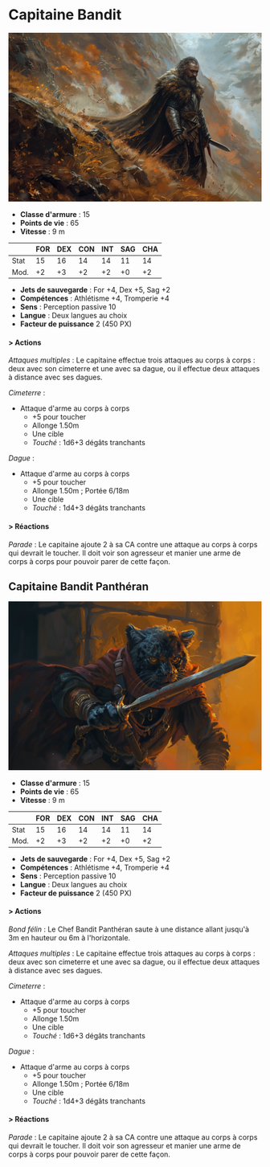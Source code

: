 # Capitaine Bandit
![Capitaine Bandit](../../_images/capitaine_bandit.png)

* **Classe d'armure** : 15
* **Points de vie** : 65
* **Vitesse** : 9 m  

|    |FOR|DEX|CON|INT|SAG|CHA|
|----|---|---|---|---|---|---|
|Stat|15 |16 |14 |14 |11 |14 |
|Mod.|+2 |+3 |+2 |+2 |+0 |+2 |

* **Jets de sauvegarde** : For +4, Dex +5, Sag +2
* **Compétences** : Athlétisme +4, Tromperie +4
* **Sens** : Perception passive 10
* **Langue** : Deux langues au choix
* **Facteur de puissance** 2 (450 PX)

#### > Actions
*Attaques multiples* : Le capitaine effectue trois attaques au corps à corps : deux avec son cimeterre et une avec sa dague, ou il effectue deux attaques à distance avec ses dagues.

*Cimeterre* : 
* Attaque d'arme au corps à corps
    * +5 pour toucher
    * Allonge 1.50m 
    * Une cible
    * *Touché* : 1d6+3 dégâts tranchants

*Dague* : 
* Attaque d'arme au corps à corps
    * +5 pour toucher
    * Allonge 1.50m ; Portée 6/18m
    * Une cible
    * *Touché* : 1d4+3 dégâts tranchants

#### > Réactions 
*Parade* : Le capitaine ajoute 2 à sa CA contre une attaque au corps à corps qui devrait le toucher. Il doit voir son agresseur et manier une arme de corps à corps pour pouvoir parer de cette façon.

## Capitaine Bandit Panthéran

![Capitaine Panthéran](../../_images/chefbandit_pantheran.webp)

* **Classe d'armure** : 15
* **Points de vie** : 65
* **Vitesse** : 9 m  

|    |FOR|DEX|CON|INT|SAG|CHA|
|----|---|---|---|---|---|---|
|Stat|15 |16 |14 |14 |11 |14 |
|Mod.|+2 |+3 |+2 |+2 |+0 |+2 |

* **Jets de sauvegarde** : For +4, Dex +5, Sag +2
* **Compétences** : Athlétisme +4, Tromperie +4
* **Sens** : Perception passive 10
* **Langue** : Deux langues au choix
* **Facteur de puissance** 2 (450 PX)

#### > Actions
*Bond félin* : Le Chef Bandit Panthéran saute à une distance allant jusqu'à 3m en hauteur ou 6m à l'horizontale.

*Attaques multiples* : Le capitaine effectue trois attaques au corps à corps : deux avec son cimeterre et une avec sa dague, ou il effectue deux attaques à distance avec ses dagues.

*Cimeterre* : 
* Attaque d'arme au corps à corps
    * +5 pour toucher
    * Allonge 1.50m 
    * Une cible
    * *Touché* : 1d6+3 dégâts tranchants

*Dague* : 
* Attaque d'arme au corps à corps
    * +5 pour toucher
    * Allonge 1.50m ; Portée 6/18m
    * Une cible
    * *Touché* : 1d4+3 dégâts tranchants

#### > Réactions 
*Parade* : Le capitaine ajoute 2 à sa CA contre une attaque au corps à corps qui devrait le toucher. Il doit voir son agresseur et manier une arme de corps à corps pour pouvoir parer de cette façon.